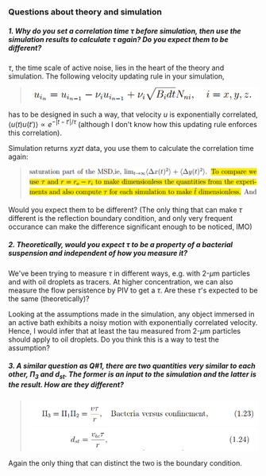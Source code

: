 ### Questions about theory and simulation

##### 1. Why do you set a correlation time $\tau$ before simulation, then use the simulation results to calculate $\tau$ again? Do you expect them to be different?

$\tau$, the time scale of active noise, lies in the heart of the theory and simulation. The following velocity updating rule in your simulation,
>![updating rule simulation](../images/2022/01/updating-rule-simulation.png)

has to be designed in such a way, that velocity $u$ is exponentially correlated, $\left< u(t)u(t') \right>\propto e^{-|t-t'|/\tau}$ (although I don't know how this updating rule enforces this correlation).

Simulation returns $xyzt$ data, you use them to calculate the correlation time again:
>![correlationt](../images/2022/01/correlationt.png)

Would you expect them to be different? (The only thing that can make $\tau$ different is the reflection boundary condition, and only very frequent occurance can make the difference significant enough to be noticed, IMO)

##### 2. Theoretically, would you expect $\tau$ to be a property of a bacterial suspension and independent of how you measure it?

We've been trying to measure $\tau$ in different ways, e.g. with 2-$\mu$m particles and with oil droplets as tracers. At higher concentration, we can also measure the flow persistence by PIV to get a $\tau$. Are these $\tau$'s expected to be the same (theoretically)?

Looking at the assumptions made in the simulation, any object immersed in an active bath exhibits a noisy motion with exponentially correlated velocity. Hence, I would infer that at least the tau measured from 2-$\mu$m particles should apply to oil droplets. Do you think this is a way to test the assumption?

##### 3. A similar question as Q#1, there are two quantities very similar to each other, $\Pi_3$ and $d_{st}$. The former is an input to the simulation and the latter is the result. How are they different?

>![pi3](../images/2022/01/pi3.png)
>![dst](../images/2022/01/dst.png)

Again the only thing that can distinct the two is the boundary condition.
